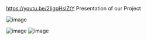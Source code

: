 https://youtu.be/2IigpHslZtY   Presentation of our Project 

![image](https://user-images.githubusercontent.com/56311452/148429393-a2b8282c-9a31-47ea-ab20-7647a945437f.png)

![image](https://user-images.githubusercontent.com/56311452/148429469-e85d65f6-71ce-46bd-bc67-c6d7cc13dfb5.png)
![image](https://user-images.githubusercontent.com/56311452/148429531-0ecaeb42-98ca-4852-814e-50a324da24ac.png)

